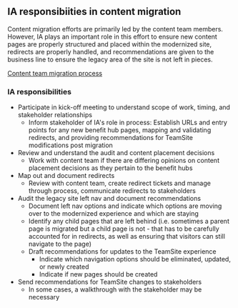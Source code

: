 ## IA responsibiities in content migration

Content migration efforts are primarily led by the content team members.  However, IA plays an important role in this effort to ensure new content pages are properly structured and placed within the modernized site, redirects are properly handled, and recommendations are given to the business line to ensure the legacy area of the site is not left in pieces. 

[Content team migration process](https://github.com/department-of-veterans-affairs/va.gov-team/blob/master/products/content/content-strategy-ia-collaboration/continued-content-migration-strategy/benefits.va.gov/migration-process.md)

### IA responsibilities
- Participate in kick-off meeting to understand scope of work, timing, and stakeholder relationships
  - Inform stakeholder of IA's role in process:  Establish URLs and entry points for any new benefit hub pages, mapping and validating redirects, and providing recommendations for TeamSite modifications post migration
- Review and understand the audit and content placement decisions
  - Work with content team if there are differing opinions on content placement decisions as they pertain to the benefit hubs
- Map out and document redirects
  - Review with content team, create redirect tickets and manage through process, communicate redirects to stakeholders 
- Audit the legacy site left nav and document recommendations
  -   Document left nav options and indicate which options are moving over to the modernized experience and which are staying
  -   Identify any child pages that are left behind (i.e. sometimes a parent page is migrated but a child page is not - that has to be carefully accounted for in redirects, as well as ensuring that visitors can still navigate to the page)
  -   Draft recommendations for updates to the TeamSite experience
      -   Indicate which navigation options should be eliminated, updated, or newly created
      -   Indicate if new pages should be created
- Send recommendations for TeamSite changes to stakeholders
  - In some cases, a walkthrough with the stakeholder may be necessary


